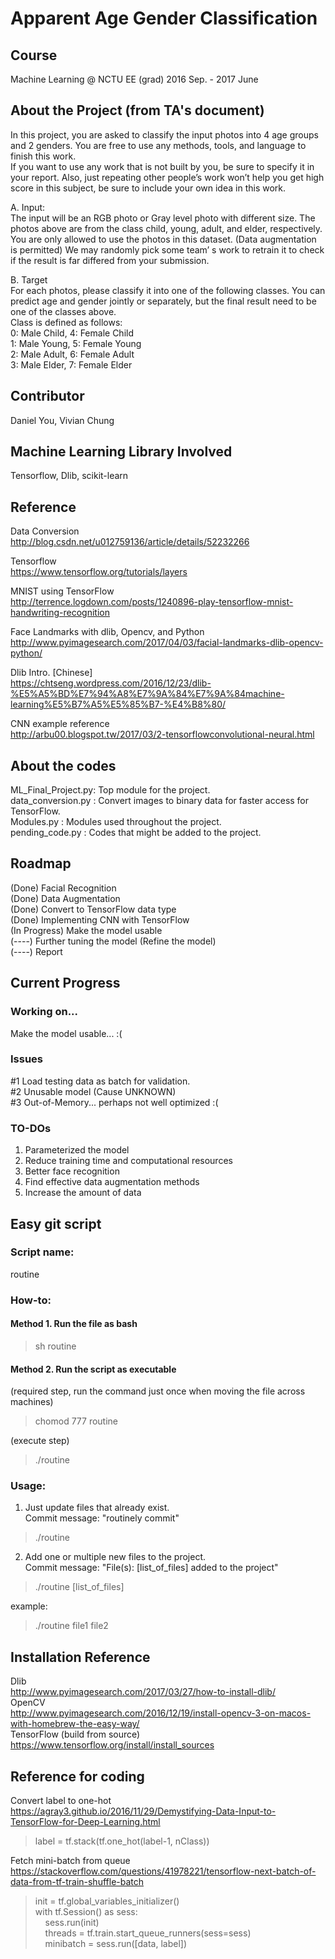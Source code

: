 # Apparent Age Gender Classification

## Course
Machine Learning @ NCTU EE (grad) 2016 Sep. - 2017 June

## About the Project (from TA's document)
In this project, you are asked to classify the input photos into
4 age groups and 2 genders. You are free to use any methods, tools, 
and language to finish this work.  
If you want to use any work that is not built by you, be sure to 
specify it in your report. Also, just repeating other people’s work 
won’t help you get high score in this subject, be sure to include 
your own idea in this work.  
  
A. Input:  
The input will be an RGB photo or Gray level photo with different 
size. The photos above are from the class child, young, adult, and 
elder, respectively.  
You are only allowed to use the photos in this dataset. (Data 
augmentation is permitted) We may randomly pick some team’ s work to 
retrain it to check if the result is far differed from your submission.  

B. Target  
For each photos, please classify it into one of the following classes. 
You can predict age and gender jointly or separately, but the final 
result need to be one of the classes above.  
Class is defined as follows:  
0: Male Child, 4: Female Child  
1: Male Young, 5: Female Young  
2: Male Adult, 6: Female Adult  
3: Male Elder, 7: Female Elder  

## Contributor
Daniel You, Vivian Chung

## Machine Learning Library Involved
Tensorflow, Dlib, scikit-learn

## Reference
Data Conversion  
http://blog.csdn.net/u012759136/article/details/52232266  

Tensorflow  
https://www.tensorflow.org/tutorials/layers  

MNIST using TensorFlow  
http://terrence.logdown.com/posts/1240896-play-tensorflow-mnist-handwriting-recognition  

Face Landmarks with dlib, Opencv, and Python  
http://www.pyimagesearch.com/2017/04/03/facial-landmarks-dlib-opencv-python/  

Dlib Intro. [Chinese]  
https://chtseng.wordpress.com/2016/12/23/dlib-%E5%A5%BD%E7%94%A8%E7%9A%84%E7%9A%84machine-learning%E5%B7%A5%E5%85%B7-%E4%B8%80/  

CNN example reference  
http://arbu00.blogspot.tw/2017/03/2-tensorflowconvolutional-neural.html  

## About the codes
ML_Final_Project.py: Top module for the project.  
data_conversion.py : Convert images to binary data for faster access for TensorFlow.  
Modules.py         : Modules used throughout the project.  
pending_code.py    : Codes that might be added to the project.  

## Roadmap
(Done) Facial Recognition  
(Done) Data Augmentation  
(Done) Convert to TensorFlow data type  
(Done) Implementing CNN with TensorFlow  
(In Progress) Make the model usable  
(----) Further tuning the model (Refine the model)  
(----) Report  

## Current Progress
### Working on...
Make the model usable... :(  

### Issues
\#1 Load testing data as batch for validation.  
\#2 Unusable model (Cause UNKNOWN)  
\#3 Out-of-Memory... perhaps not well optimized :(

### TO-DOs
1. Parameterized the model  
2. Reduce training time and computational resources  
3. Better face recognition  
4. Find effective data augmentation methods  
5. Increase the amount of data  

## Easy git script  
### Script name: 
routine  
### How-to:  
#### Method 1. Run the file as bash  
> sh routine  

#### Method 2. Run the script as executable  
(required step, run the command just once when moving the file across machines)  
> chomod 777 routine  

(execute step)  
> ./routine  

### Usage:  
1. Just update files that already exist.  
Commit message: "routinely commit"
> ./routine  

2. Add one or multiple new files to the project.  
Commit message: "File(s): [list\_of\_files] added to the project"  
> ./routine [list\_of\_files]  

example:  
> ./routine file1 file2 

## Installation Reference
Dlib  
http://www.pyimagesearch.com/2017/03/27/how-to-install-dlib/  
OpenCV  
http://www.pyimagesearch.com/2016/12/19/install-opencv-3-on-macos-with-homebrew-the-easy-way/  
TensorFlow (build from source)  
https://www.tensorflow.org/install/install_sources  

## Reference for coding
Convert label to one-hot  
https://agray3.github.io/2016/11/29/Demystifying-Data-Input-to-TensorFlow-for-Deep-Learning.html  
> label = tf.stack(tf.one_hot(label-1, nClass))  

Fetch mini-batch from queue  
https://stackoverflow.com/questions/41978221/tensorflow-next-batch-of-data-from-tf-train-shuffle-batch  
> init = tf.global_variables_initializer()  
> with tf.Session() as sess:  
>&nbsp;&nbsp;&nbsp;&nbsp;sess.run(init)  
>&nbsp;&nbsp;&nbsp;&nbsp;threads = tf.train.start_queue_runners(sess=sess)  
>&nbsp;&nbsp;&nbsp;&nbsp;minibatch = sess.run([data, label])  
